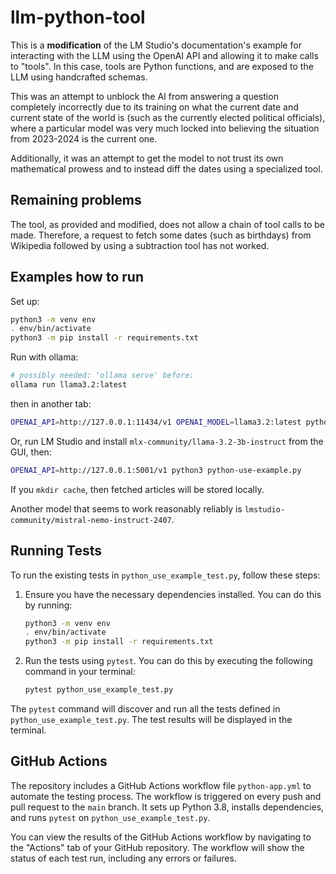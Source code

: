 # llm-python-tool

This is a **modification** of the LM Studio's documentation's example for interacting with the
LLM using the OpenAI API and allowing it to make calls to "tools". In this case, tools are
Python functions, and are exposed to the LLM using handcrafted schemas.

This was an attempt to unblock the AI from answering a question completely incorrectly due to
its training on what the current date and current state of the world is (such as the currently
elected political officials), where a particular model was very much locked into believing the
situation from 2023-2024 is the current one.

Additionally, it was an attempt to get the model to not trust its own mathematical prowess and
to instead diff the dates using a specialized tool.

## Remaining problems

The tool, as provided and modified, does not allow a chain of tool calls to be made. Therefore,
a request to fetch some dates (such as birthdays) from Wikipedia followed by using a subtraction
tool has not worked.

## Examples how to run

Set up:

```bash
python3 -m venv env
. env/bin/activate
python3 -m pip install -r requirements.txt
```

Run with ollama:

```bash
# possibly needed: 'ollama serve' before:
ollama run llama3.2:latest
```

then in another tab:

```bash
OPENAI_API=http://127.0.0.1:11434/v1 OPENAI_MODEL=llama3.2:latest python3 python-use-example.py
```

Or, run LM Studio and install `mlx-community/llama-3.2-3b-instruct` from the GUI, then:

```bash
OPENAI_API=http://127.0.0.1:5001/v1 python3 python-use-example.py
```

If you `mkdir cache`, then fetched articles will be stored locally.

Another model that seems to work reasonably reliably is
`lmstudio-community/mistral-nemo-instruct-2407`.

## Running Tests

To run the existing tests in `python_use_example_test.py`, follow these steps:

1. Ensure you have the necessary dependencies installed. You can do this by running:
    ```bash
    python3 -m venv env
    . env/bin/activate
    python3 -m pip install -r requirements.txt
    ```

2. Run the tests using `pytest`. You can do this by executing the following command in your terminal:
    ```bash
    pytest python_use_example_test.py
    ```

The `pytest` command will discover and run all the tests defined in `python_use_example_test.py`. The test results will be displayed in the terminal.

## GitHub Actions

The repository includes a GitHub Actions workflow file `python-app.yml` to automate the testing process. The workflow is triggered on every push and pull request to the `main` branch. It sets up Python 3.8, installs dependencies, and runs `pytest` on `python_use_example_test.py`.

You can view the results of the GitHub Actions workflow by navigating to the "Actions" tab of your GitHub repository. The workflow will show the status of each test run, including any errors or failures.
